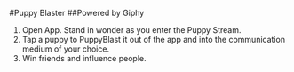 #Puppy Blaster
##Powered by Giphy

1. Open App. Stand in wonder as you enter the Puppy Stream.
2. Tap a puppy to PuppyBlast it out of the app and into the communication medium of your choice.
3. Win friends and influence people.
